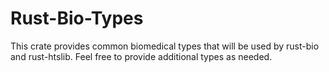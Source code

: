 # Rust-Bio-Types

This crate provides common biomedical types that will be used by rust-bio and rust-htslib. Feel free to provide additional types as needed.
